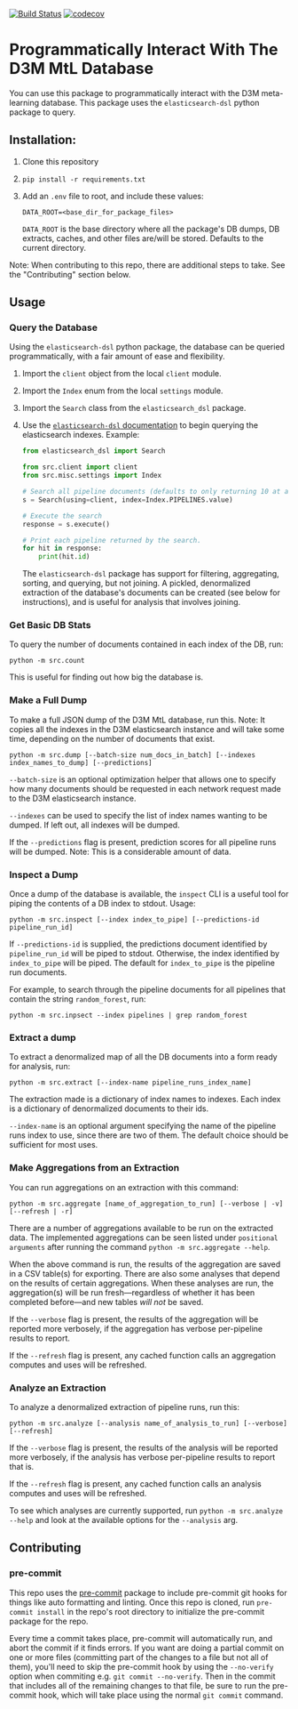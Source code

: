 [![Build Status](https://api.travis-ci.org/byu-dml/d3m-mtl-db-reader.png)](https://travis-ci.org/byu-dml/d3m-mtl-db-reader)
[![codecov](https://codecov.io/gh/byu-dml/d3m-mtl-db-reader/branch/master/graph/badge.svg)](https://codecov.io/gh/byu-dml/d3m-mtl-db-reader)

# Programmatically Interact With The D3M MtL Database

You can use this package to programmatically interact with the D3M meta-learning database. This package uses the `elasticsearch-dsl` python package to query.

## Installation:

1.  Clone this repository

1.  ```shell
    pip install -r requirements.txt
    ```

1.  Add an `.env` file to root, and include these values:

    ```env
    DATA_ROOT=<base_dir_for_package_files>
    ```

    `DATA_ROOT` is the base directory where all the package's DB dumps, DB extracts, caches, and other files are/will be stored. Defaults to the current directory.

Note: When contributing to this repo, there are additional steps to take. See the "Contributing" section below.

## Usage

### Query the Database

Using the `elasticsearch-dsl` python package, the database can be queried programmatically, with a fair amount of ease and flexibility.

1.  Import the `client` object from the local `client` module.
1.  Import the `Index` enum from the local `settings` module.
1.  Import the `Search` class from the `elasticsearch_dsl` package.
1.  Use the [`elasticsearch-dsl` documentation](https://elasticsearch-dsl.readthedocs.io/en/latest/search_dsl.html) to begin querying the elasticsearch indexes. Example:

    ```python
    from elasticsearch_dsl import Search

    from src.client import client
    from src.misc.settings import Index

    # Search all pipeline documents (defaults to only returning 10 at a time max)
    s = Search(using=client, index=Index.PIPELINES.value)

    # Execute the search
    response = s.execute()

    # Print each pipeline returned by the search.
    for hit in response:
        print(hit.id)
    ```

    The `elasticsearch-dsl` package has support for filtering, aggregating, sorting, and querying, but not joining. A pickled, denormalized extraction of the database's documents can be created (see below for instructions), and is useful for analysis that involves joining.

### Get Basic DB Stats

To query the number of documents contained in each index of the DB, run:

```shell
python -m src.count
```

This is useful for finding out how big the database is.

### Make a Full Dump

To make a full JSON dump of the D3M MtL database, run this. Note: It copies all the indexes in the D3M elasticsearch instance and will take some time, depending on the number of documents that exist.

```shell
python -m src.dump [--batch-size num_docs_in_batch] [--indexes index_names_to_dump] [--predictions]
```

`--batch-size` is an optional optimization helper that allows one to specify how many documents should be requested in each network request made to the D3M elasticsearch instance.

`--indexes` can be used to specify the list of index names wanting to be dumped. If left out, all indexes will be dumped.

If the `--predictions` flag is present, prediction scores for all pipeline runs will be dumped. Note: This is a considerable amount of data.

### Inspect a Dump

Once a dump of the database is available, the `inspect` CLI is a useful tool for piping the contents of a DB index to stdout. Usage:

```shell
python -m src.inspect [--index index_to_pipe] [--predictions-id pipeline_run_id]
```

If `--predictions-id` is supplied, the predictions document identified by `pipeline_run_id` will be piped to stdout. Otherwise, the index identified by `index_to_pipe` will be piped. The default for `index_to_pipe` is the pipeline run documents.

For example, to search through the pipeline documents for all pipelines that contain the string `random_forest`, run:

```shell
python -m src.inpsect --index pipelines | grep random_forest
```

### Extract a dump

To extract a denormalized map of all the DB documents into a form ready for analysis, run:

```shell
python -m src.extract [--index-name pipeline_runs_index_name]
```

The extraction made is a dictionary of index names to indexes. Each index is a dictionary of denormalized documents to their ids.

`--index-name` is an optional argument specifying the name of the pipeline runs index to use, since there are two of them. The default choice should be sufficient for most uses.

### Make Aggregations from an Extraction

You can run aggregations on an extraction with this command:

```shell
python -m src.aggregate [name_of_aggregation_to_run] [--verbose | -v] [--refresh | -r]
```

There are a number of aggregations available to be run on the extracted data. The implemented aggregations can be seen listed under `positional arguments` after running the command `python -m src.aggregate --help`.

When the above command is run, the results of the aggregation are saved in a CSV table(s) for exporting. There are also some analyses that depend on the results of certain aggregations. When these analyses are run, the aggregation(s) will be run fresh—regardless of whether it has been completed before—and new tables _will not_ be saved.

If the `--verbose` flag is present, the results of the aggregation will be reported more verbosely, if the aggregation has verbose per-pipeline results to report.

If the `--refresh` flag is present, any cached function calls an aggregation computes and uses will be refreshed.

### Analyze an Extraction

To analyze a denormalized extraction of pipeline runs, run this:

```shell
python -m src.analyze [--analysis name_of_analysis_to_run] [--verbose] [--refresh]
```

If the `--verbose` flag is present, the results of the analysis will be reported more verbosely, if the analysis has verbose per-pipeline results to report that is.

If the `--refresh` flag is present, any cached function calls an analysis computes and uses will be refreshed.

To see which analyses are currently supported, run `python -m src.analyze --help` and look at the available options for the `--analysis` arg.

## Contributing

### pre-commit

This repo uses the [pre-commit](https://pre-commit.com/#intro) package to include pre-commit git hooks for things like auto formatting and linting. Once this repo is cloned, run `pre-commit install` in the repo's root directory to initialize the pre-commit package for the repo.

Every time a commit takes place, pre-commit will automatically run, and abort the commit if it finds errors. If you want are doing a partial commit on one or more files (committing part of the changes to a file but not all of them), you'll need to skip the pre-commit hook by using the `--no-verify` option when commiting e.g. `git commit --no-verify`. Then in the commit that includes all of the remaining changes to that file, be sure to run the pre-commit hook, which will take place using the normal `git commit` command.

